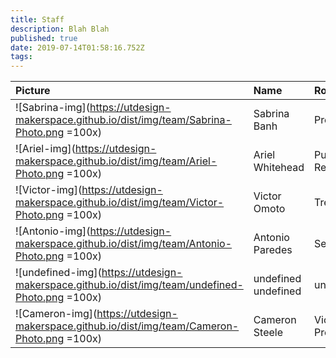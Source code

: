 ```yaml
---
title: Staff
description: Blah Blah
published: true
date: 2019-07-14T01:58:16.752Z
tags: 
---
```

| Picture | Name | Role |
| :--------- | :--------- | :--------- |
| ![Sabrina-img](https://utdesign-makerspace.github.io/dist/img/team/Sabrina-Photo.png =100x)| Sabrina Banh | President | 
| ![Ariel-img](https://utdesign-makerspace.github.io/dist/img/team/Ariel-Photo.png =100x)| Ariel Whitehead | Public Relations | 
| ![Victor-img](https://utdesign-makerspace.github.io/dist/img/team/Victor-Photo.png =100x)| Victor Omoto | Treasurer | 
| ![Antonio-img](https://utdesign-makerspace.github.io/dist/img/team/Antonio-Photo.png =100x)| Antonio Paredes | Secretary | 
| ![undefined-img](https://utdesign-makerspace.github.io/dist/img/team/undefined-Photo.png =100x)| undefined undefined | undefined | 
| ![Cameron-img](https://utdesign-makerspace.github.io/dist/img/team/Cameron-Photo.png =100x)| Cameron Steele | Vice President | 
